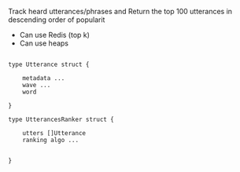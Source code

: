 
Track heard utterances/phrases and Return the top 100 utterances in descending order of popularit

- Can use Redis (top k)
- Can use heaps


```

type Utterance struct {

    metadata ...
    wave ...
    word 
    
}

type UtterancesRanker struct {

    utters []Utterance
    ranking algo ...
    

}
```